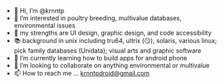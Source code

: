 - 👋 Hi, I’m @krnntp
- 👀 I’m interested in poultry breeding, multivalue databases, environmental issues
- 🎨 my strengths are UI design, graphic design, and code accessibility
- 📚 background in unix including tru64, ultrix (😏), solaris, various linux; pick family databases (Unidata); visual arts and graphic software
- 🌱 I’m currently learning how to build apps for android phone
- 💞️ I’m looking to collaborate on anything environmental or multivalue
- 📫 How to reach me ... krnntpdroid@gmail.com

<!---
krnntp/krnntp is a ✨ special ✨ repository because its `README.md` (this file) appears on your GitHub profile.
You can click the Preview link to take a look at your changes.
--->
